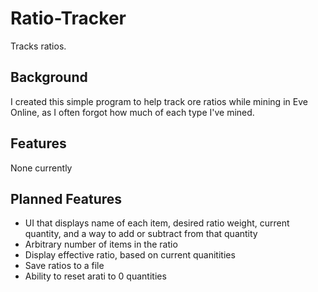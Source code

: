 # Ratio-Tracker
Tracks ratios.

## Background
I created this simple program to help track ore ratios while mining in Eve Online, as I often forgot how much of each type I've mined.

## Features
None currently

## Planned Features
- UI that displays name of each item, desired ratio weight, current quantity, and a way to add or subtract from that quantity
- Arbitrary number of items in the ratio
- Display effective ratio, based on current quanitities
- Save ratios to a file
- Ability to reset arati to 0 quantities
